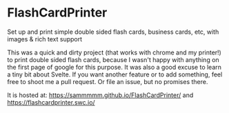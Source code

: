 # FlashCardPrinter
Set up and print simple double sided flash cards, business cards, etc, with images &amp; rich text support

This was a quick and dirty project (that works with chrome and my printer!) to print double sided flash cards, because I wasn't happy with anything on the first page of google for this purpose.  It was also a good excuse to learn a tiny bit about Svelte.  If you want another feature or to add something, feel free to shoot me a pull request.  Or file an issue, but no promises there.

It is hosted at: https://sammmmm.github.io/FlashCardPrinter/ and https://flashcardprinter.swc.io/